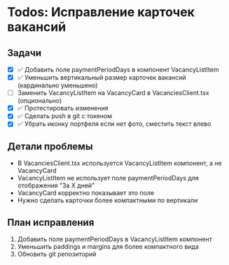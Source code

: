 # Todos: Исправление карточек вакансий

## Задачи
- [x] ✅ Добавить поле paymentPeriodDays в компонент VacancyListItem
- [x] ✅ Уменьшить вертикальный размер карточек вакансий (кардинально уменьшено)
- [ ] Заменить VacancyListItem на VacancyCard в VacanciesClient.tsx (опционально)
- [x] ✅ Протестировать изменения
- [x] ✅ Сделать push в git с токеном
- [x] ✅ Убрать иконку портфеля если нет фото, сместить текст влево

## Детали проблемы
- В VacanciesClient.tsx используется VacancyListItem компонент, а не VacancyCard
- VacancyListItem не использует поле paymentPeriodDays для отображения "За X дней"
- VacancyCard корректно показывает это поле
- Нужно сделать карточки более компактными по вертикали

## План исправления
1. Добавить поле paymentPeriodDays в VacancyListItem компонент
2. Уменьшить paddings и margins для более компактного вида
3. Обновить git репозиторий
